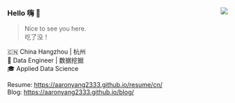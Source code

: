 <img align="right" src="https://github-readme-stats.vercel.app/api?username=AaronYang2333&show_icons=true&icon_color=805AD5&text_color=718096&bg_color=ffffff&hide_title=true" style="padding-top:23px;"/>

### Hello 嗨 :wave:

> Nice to see you here. <br>
> 吃了没！

:cn: China Hangzhou | 杭州<br>
:bookmark_tabs: Data Engineer | 数据挖掘<br>
:mortar_board: Applied Data Science<br>

Resume: https://aaronyang2333.github.io/resume/cn/ <br>
Blog: https://aaronyang2333.github.io/blog/ <br>